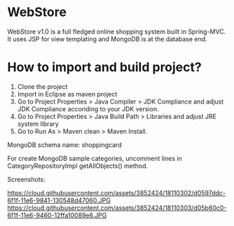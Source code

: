 WebStore
=========
WebStore v1.0 is a full fledged online shopping system built in Spring-MVC. It uses JSP for view templating and MongoDB is at the database end.


How to import and build project?
===========
1. Clone the project 
2. Import in Eclipse as maven project
3. Go to Project Properties > Java Compiler > JDK Compliance and  adjust JDK Compliance accoriding to your JDK version.
4. Go to Project Properties > Java Build Path > Libraries and adjust JRE system library
5. Go to Run As > Maven clean > Maven Install.


MongoDB schema name: shoppingcard

For create MongoDB sample categories, uncomment lines in CategoryRepositoryImpl getAllObjects() method.

Screenshots:

https://cloud.githubusercontent.com/assets/3852424/18110302/d0597ddc-6f1f-11e6-9841-130548d47060.JPG
https://cloud.githubusercontent.com/assets/3852424/18110303/d05b60c0-6f1f-11e6-9460-12ffa10089e6.JPG
